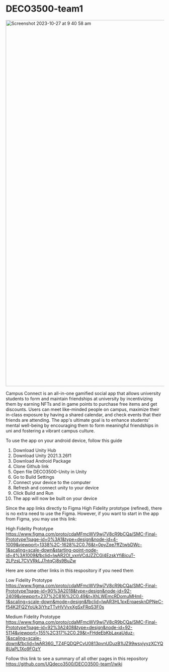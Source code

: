 # DECO3500-team1

<img width="1164" alt="Screenshot 2023-10-27 at 9 40 58 am" src="https://github.com/UQdeco3500/DECO3500-team1/assets/69346660/8ad3935e-d565-460f-9593-deaad6c1cae9">

Campus Connect is an all-in-one gamified social app that allows university students to form and maintain friendships at university by incentivizing them by earning NFTs and in game points to purchase free items and get discounts. Users can meet like-minded people on campus, maximize their in-class exposure by having a shared calendar, and check events that their friends are attending. The app's ultimate goal is to enhance students' mental well-being by encouraging them to form meaningful friendships in uni and fostering a vibrant campus culture.


To use the app on your android device, follow this guide

1. Download Unity Hub
2. Download Unity 2021.3.26f1
3. Download Android Package
4. Clone Github link
5. Open file DECO3500-Unity in Unity
6. Go to Build Settings
7. Connect your device to the computer
8. Refresh and connect unity to your device
9. Click Build and Run
10. The app will now be built on your device


Since the app links directly to Figma High Fidelity prototype (refined), there is no extra need to use the Figma.
However, if you want to start in the app from Figma, you may use this link:

High Fidelity Prototype
https://www.figma.com/proto/cdaMFmcWV9wj7V8cR9bCQa/SMC-Final-Prototype?page-id=0%3A1&type=design&node-id=4-1009&viewport=1338%2C-1628%2C0.76&t=0pyZqe7ffZtwbDWc-1&scaling=scale-down&starting-point-node-id=4%3A1009&fbclid=IwAR2OI_vxnVCdJZZCGl4EzskYfiBicuT-2LPzsL7CVVRkLJ7ntqCj8s9BuZw



Here are some other links in this respository if you need them

Low Fidelity Prototype
https://www.figma.com/proto/cdaMFmcWV9wj7V8cR9bCQa/SMC-Final-Prototype?page-id=90%3A2018&type=design&node-id=92-2409&viewport=237%2C816%2C0.49&t=XhLWEmcRDomuMHmI-1&scaling=scale-down&mode=design&fbclid=IwAR3HL1pxErqaesknDPNeC-f54K2FQ2YoUk3iYhzTTvHVVvxXgSxFRqS3F0s

Medium Fidelity Prototype
https://www.figma.com/proto/cdaMFmcWV9wj7V8cR9bCQa/SMC-Final-Prototype?page-id=92%3A2408&type=design&node-id=92-5114&viewport=155%2C317%2C0.29&t=FHdeEbKbLaxaUduz-1&scaling=scale-down&fbclid=IwAR36G_TZ4FQDQPCvU0813pvnUDuzB1IJZ99wsvjyyzXCYQ8UaPL1Xo9FOzY


Follow this link to see a summary of all other pages in this repository
https://github.com/UQdeco3500/DECO3500-team1/wiki

